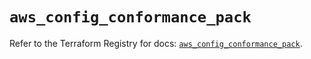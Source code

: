 # `aws_config_conformance_pack`

Refer to the Terraform Registry for docs: [`aws_config_conformance_pack`](https://registry.terraform.io/providers/hashicorp/aws/5.97.0/docs/resources/config_conformance_pack).
